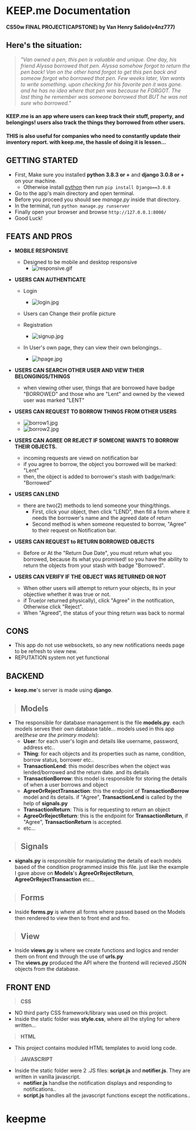 # KEEP.me Documentation

__CS50w FINAL PROJECT(CAPSTONE) by Van Henry Salido(v4nz777)__ 

## Here's the situation: 
>*"Van owned a pen, this pen is valuable and unique.
One day, his friend Alyssa borrowed that pen.
Alyssa somehow forgot to return the pen back! Van on the other hand forgot
to get this pen back and someow forgot who borrowed that pen.
Few weeks later, Van wants to write something. upon checking for his favorite pen
it was gone. and he has no idea where that pen was because he FORGOT. The last thing he
remember was someone borrowed that BUT he was not sure who borrowed."*

####    KEEP.me is an app where users can keep track their stuff, property, and belongings! users also track the things they borrowed from other users.
####    THIS is also useful for companies who need to constantly update their inventory report. with keep.me, the hassle of doing it is lessen...

##  GETTING STARTED
-   First, Make sure you installed **python 3.8.3 or +** and **django 3.0.8 or +** on your machine.
    -   Otherwise install [python](https://www.python.org/downloads/) then run `pip install Django==3.0.8`
-   Go to the app's main directory and open terminal. 
-   Before you proceed you should see *manage.py* inside that directory.
-   In the terminal, run `python manage.py runserver`
-   Finally open your browser and browse `http://127.0.0.1:8000/`
-   Good Luck!

##  FEATS AND PROS

-   **MOBILE RESPONSIVE**
    -   Designed to be mobile and desktop responsive
        -   ![responsive.gif](https://media.giphy.com/media/p3QIXkjae2ZZscgxFW/giphy.gif)

-   **USERS CAN AUTHENTICATE**
    -   Login
        -   ![login.jpg](https://github.com/me50/v4nz777/blob/498673bd6d260944116a6acd1ecde03a1673300c/login.jpg)
   
    -   Users can Change their profile picture

    -   Registration
        -   ![signup.jpg](https://github.com/me50/v4nz777/blob/498673bd6d260944116a6acd1ecde03a1673300c/signup.jpg)

    -   In User's own page, they can view  their own belongings..
        -   ![hpage.jpg](https://github.com/me50/v4nz777/blob/498673bd6d260944116a6acd1ecde03a1673300c/hpage.jpg)

-   **USERS CAN SEARCH OTHER USER AND VIEW THEIR BELONGINGS/THINGS**
    -   when viewing other user, things that are borrowed have badge "BORROWED" and those who are "Lent" and owned by the viewed user was  marked "LENT"

-   **USERS CAN REQUEST TO BORROW THINGS FROM OTHER USERS**
    -   ![borrow1.jpg](https://github.com/me50/v4nz777/blob/498673bd6d260944116a6acd1ecde03a1673300c/borrow1.jpg)
    -   ![borrow2.jpg](https://github.com/me50/v4nz777/blob/498673bd6d260944116a6acd1ecde03a1673300c/borrow2.jpg)

-   **USERS CAN AGREE OR REJECT IF SOMEONE WANTS TO BORROW THEIR OBJECTS.**
    -   incoming requests are viewd on notification bar
    -   if you agree to borrow, the object you borrowed will be marked: "Lent"
    -   then, the object is added to borrower's stash with badge/mark: "Borrowed"

-   **USERS CAN LEND**
    -   there are two(2) methods to lend someone your thing/things.
        -   First, click your object, then click "LEND", then fill a form where it needs the borrower's name and the agreed date of return
        -   Second method is when someone requested to borrow, "Agree" to their request on Notification bar.

-   **USERS CAN REQUEST to RETURN BORROWED OBJECTS**
    -   Before or At the "Return Due Date", you must return what you borrowed, because its what you promised! so you have the ability to return the objects from your stash with badge "Borrowed". 


-   **USERS CAN VERIFY IF THE OBJECT WAS RETURNED OR NOT**
    -   When other users will attempt to return your objects, its in your objective whether it was true or not.
    -   if True(or returned physically), click "Agree" in the notification, Otherwise click "Reject".
    -   When "Agreed", the status of your thing return was back to normal

##  CONS
-   This app do not use websockets, so any new notifications needs page to be refresh to view new.
-   REPUTATION system not yet functional


##   BACKEND
-   **keep.me**'s server is made using **django**.

>##  Models

-   The responsible for database management is the file **models.py**. 
    each models serves their own database table...
    models used in this app are(_these are the primary models_): 
    -   **User**: for each user's login and details like username, password, address etc..
    -   **Thing**: for each objects and its properties such as name, condition, borrow status, borrower etc..
    -   **TransactionLend**: this model describes when the object was lended/borrowed and the return date. and its details
    -   **TransactionBorrow**: this model is responsible for storing the details of when a user borrows and object
    -   **AgreeOrRejectTransaction**: this the endpoint of __TransactionBorrow__ model and its details. if "Agree", __TransactionLend__ is called by the help of **signals.py**
    -   **TransactionReturn**: This is for requesting to return an object
    -   **AgreeOrRejectReturn**: this is the endpoint for __TransactionReturn__, if "Agree", __TransactionReturn__  is accepted.
    -   etc...

>## Signals
-   **signals.py** is responsible for manipulating the details of each models based of the condition programmed inside this file. just like the example I gave above on **Models**'s **AgreeOrRejectReturn**, **AgreeOrRejectTransaction** etc...
    

>##  Forms
-   Inside **forms.py** is where all forms where passed based on the Models then rendered to view then to front end and fro.

>## View
-   Inside **views.py** is where we create functions and logics and render them on front end through the use of **urls.py**
-   The **views.py** produced the API where the frontend will recieved JSON objects from the database.

## FRONT END

>**CSS**
-   NO third party CSS framework/library was used on this project.
-   Inside the static folder was **style.css**, where all the styling for where written...

>**HTML**
-   This project contains moduled HTML templates to avoid long code. 

>**JAVASCRIPT**
-   Inside the static folder were 2 .JS files: **script.js** and **notifier.js**. They are written in vanilla javascript.
    -   **notifier.js** handlse the notification displays and responding to notifications..
    -   **script.js** handles all the javascript functions except the notifications..
# keepme
